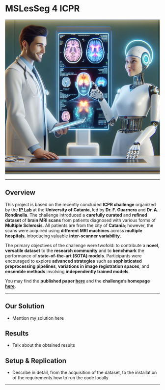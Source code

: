 # MSLesSeg 4 ICPR

![Project-Header](./assets/imgs/01-Project-Header.jpeg)

---

## Overview

This project is based on the recently concluded **ICPR challenge** organized by the **[IP Lab](https://iplab.dmi.unict.it/)** at the **University of Catania**, led by **Dr. F. Guarnera** and **Dr. A. Rondinella**. The challenge introduced a **carefully curated** and **refined dataset** of **brain MRI scans** from patients diagnosed with various forms of **Multiple Sclerosis**. All patients are from the city of **Catania**; however, the scans were acquired using **different MRI machines** across **multiple hospitals**, introducing valuable **inter-scanner variability**.

The primary objectives of the challenge were twofold: to contribute a **novel**, **versatile dataset** to the **research community** and to **benchmark** the performance of **state-of-the-art (SOTA) models**. Participants were encouraged to explore **advanced strategies** such as **sophisticated preprocessing pipelines**, **variations in image registration spaces**, and **ensemble methods** involving **independently trained models**.

You may find the **published paper [here](https://arxiv.org/abs/2410.07924)** and the **challenge’s homepage [here](https://iplab.dmi.unict.it/mfs/ms-les-seg/)**.

---

## Our Solution

- Mention my solution here

## Results

- Talk about the obtained results

## Setup & Replication

- Describe in detail, from the acquisition of the dataset, to the installation of the requirements how to run the code locally

---

